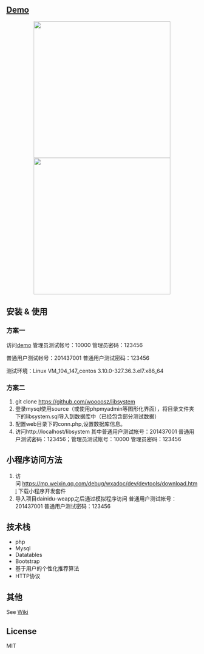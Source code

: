 ## [Demo](https://demo.silenx.me/libsystem)<div align="center">	<a href="https://youtu.be/p6Gvnx3LSTs">    <img src="https://j.gifs.com/xGgmWn.gif" width = "360"  target="https://youtu.be/p6Gvnx3LSTs" /> </a>         <a href="https://www.youtube.com/watch?v=8rJvrR23OgY">    <img src="https://j.gifs.com/wj1lzg.gif" width = "360"  target="https://youtu.be/p6Gvnx3LSTs" /> </a> </div>## 安装 & 使用### 方案一访问[demo](https://demo.silenx.me/libsystem)管理员测试帐号：10000 管理员密码：123456普通用户测试帐号：201437001 普通用户测试密码：123456测试环境：Linux VM_104_147_centos 3.10.0-327.36.3.el7.x86_64### 方案二1. git clone https://github.com/woooosz/libsystem2. 登录mysql使用source（或使用phpmyadmin等图形化界面），将目录文件夹下的libsystem.sql导入到数据库中（已经包含部分测试数据）3. 配置web目录下的conn.php,设置数据库信息。4. 访问http://localhost/libsystem 其中普通用户测试帐号：201437001 普通用户测试密码：123456；管理员测试帐号：10000 管理员密码：123456## 小程序访问方法1. 访问 https://mp.weixin.qq.com/debug/wxadoc/dev/devtools/download.html 下载小程序开发套件2. 导入项目dainidu-weapp之后通过模拟程序访问普通用户测试帐号：201437001 普通用户测试密码：123456## 技术栈* php* Mysql* Datatables* Bootstrap* 基于用户的个性化推荐算法
* HTTP协议## 其他See [Wiki](https://github.com/Woooosz/libsystem/wiki)## License  MIT